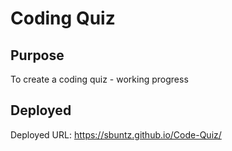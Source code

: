 # Coding Quiz

## Purpose
To create a coding quiz - working progress


<a name="deployed"></a>
## Deployed 
Deployed URL: https://sbuntz.github.io/Code-Quiz/


